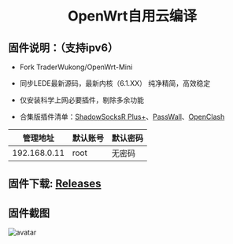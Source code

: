 <div align="center">
<h1>OpenWrt自用云编译</h1>
</div>

## 固件说明：（支持ipv6）
- Fork TraderWukong/OpenWrt-Mini

 - 同步LEDE最新源码，最新内核（6.1.XX）  纯净精简，高效稳定

 - 仅安装科学上网必要插件，剔除多余功能

 - 合集版插件清单：[ShadowSocksR Plus+](https://github.com/fw876/helloworld.git)、[PassWall](https://github.com/xiaorouji/openwrt-passwall.git)、[OpenClash](https://github.com/vernesong/OpenClash.git.git)

| 管理地址  | 默认账号 | 默认密码 |
| ---- | ---- | ---- |
| 192.168.0.11 | root | 无密码 |

## 固件下载:   [Releases](https://github.com/zqp561022/OpenWrt-Me2/releases) 

## 固件截图

![avatar](https://github.com/zqp561022/OpenWrt-Me2/blob/main/jpg/OpenWrt-2.jpg)
